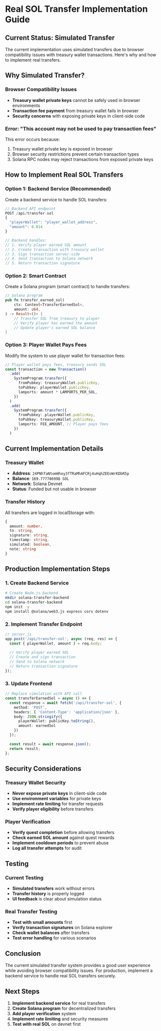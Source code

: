 # Real SOL Transfer Implementation Guide

## Current Status: Simulated Transfer

The current implementation uses simulated transfers due to browser compatibility issues with treasury wallet transactions. Here's why and how to implement real transfers.

## Why Simulated Transfer?

### Browser Compatibility Issues
- **Treasury wallet private keys** cannot be safely used in browser environments
- **Transaction fee payment** from treasury wallet fails in browser
- **Security concerns** with exposing private keys in client-side code

### Error: "This account may not be used to pay transaction fees"
This error occurs because:
1. Treasury wallet private key is exposed in browser
2. Browser security restrictions prevent certain transaction types
3. Solana RPC nodes may reject transactions from exposed private keys

## How to Implement Real SOL Transfers

### Option 1: Backend Service (Recommended)
Create a backend service to handle SOL transfers:

```typescript
// Backend API endpoint
POST /api/transfer-sol
{
  "playerWallet": "player_wallet_address",
  "amount": 0.014
}

// Backend handles:
// 1. Verify player earned SOL amount
// 2. Create transaction with treasury wallet
// 3. Sign transaction server-side
// 4. Send transaction to Solana network
// 5. Return transaction signature
```

### Option 2: Smart Contract
Create a Solana program (smart contract) to handle transfers:

```rust
// Solana program
pub fn transfer_earned_sol(
    ctx: Context<TransferEarnedSol>,
    amount: u64,
) -> Result<()> {
    // Transfer SOL from treasury to player
    // Verify player has earned the amount
    // Update player's earned SOL balance
}
```

### Option 3: Player Wallet Pays Fees
Modify the system to use player wallet for transaction fees:

```typescript
// Player wallet pays fees, treasury sends SOL
const transaction = new Transaction()
  .add(
    SystemProgram.transfer({
      fromPubkey: treasuryWallet.publicKey,
      toPubkey: playerWallet.publicKey,
      lamports: amount * LAMPORTS_PER_SOL,
    })
  )
  .add(
    SystemProgram.transfer({
      fromPubkey: playerWallet.publicKey,
      toPubkey: treasuryWallet.publicKey,
      lamports: FEE_AMOUNT, // Player pays fees
    })
  )
```

## Current Implementation Details

### Treasury Wallet
- **Address**: `24PNhTaNtomHhoy3fTRaMhAFCRj4uHqhZEEoWrKDbR5p`
- **Balance**: `169.777786998 SOL`
- **Network**: Solana Devnet
- **Status**: Funded but not usable in browser

### Transfer History
All transfers are logged in localStorage with:
```typescript
{
  amount: number,
  to: string,
  signature: string,
  timestamp: string,
  simulated: boolean,
  note: string
}
```

## Production Implementation Steps

### 1. Create Backend Service
```bash
# Create Node.js backend
mkdir solana-transfer-backend
cd solana-transfer-backend
npm init -y
npm install @solana/web3.js express cors dotenv
```

### 2. Implement Transfer Endpoint
```typescript
// server.js
app.post('/api/transfer-sol', async (req, res) => {
  const { playerWallet, amount } = req.body;
  
  // Verify player earned SOL
  // Create and sign transaction
  // Send to Solana network
  // Return transaction signature
});
```

### 3. Update Frontend
```typescript
// Replace simulation with API call
const transferEarnedSol = async () => {
  const response = await fetch('/api/transfer-sol', {
    method: 'POST',
    headers: { 'Content-Type': 'application/json' },
    body: JSON.stringify({
      playerWallet: publicKey.toString(),
      amount: earnedSol
    })
  });
  
  const result = await response.json();
  return result;
};
```

## Security Considerations

### Treasury Wallet Security
- **Never expose private keys** in client-side code
- **Use environment variables** for private keys
- **Implement rate limiting** for transfer requests
- **Verify player eligibility** before transfers

### Player Verification
- **Verify quest completion** before allowing transfers
- **Check earned SOL amount** against quest rewards
- **Implement cooldown periods** to prevent abuse
- **Log all transfer attempts** for audit

## Testing

### Current Testing
- **Simulated transfers** work without errors
- **Transfer history** is properly logged
- **UI feedback** is clear about simulation status

### Real Transfer Testing
- **Test with small amounts** first
- **Verify transaction signatures** on Solana explorer
- **Check wallet balances** after transfers
- **Test error handling** for various scenarios

## Conclusion

The current simulated transfer system provides a good user experience while avoiding browser compatibility issues. For production, implement a backend service to handle real SOL transfers securely.

## Next Steps

1. **Implement backend service** for real transfers
2. **Create Solana program** for decentralized transfers
3. **Add player verification** system
4. **Implement rate limiting** and security measures
5. **Test with real SOL** on devnet first
